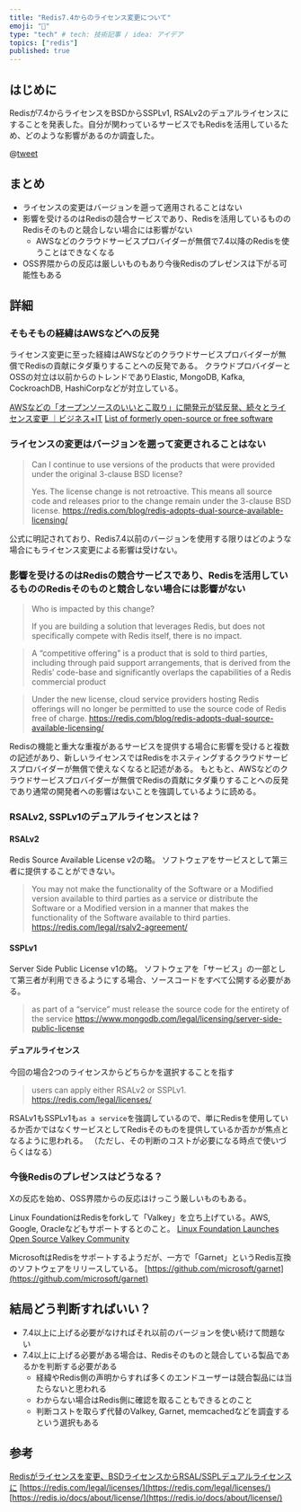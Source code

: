 ```yaml
---
title: "Redis7.4からのライセンス変更について"
emoji: "💎"
type: "tech" # tech: 技術記事 / idea: アイデア
topics: ["redis"]
published: true
---
```


## はじめに

Redisが7.4からライセンスをBSDからSSPLv1, RSALv2のデュアルライセンスにすることを発表した。自分が関わっているサービスでもRedisを活用しているため、どのような影響があるのか調査した。  

@[tweet](https://twitter.com/Redisinc/status/1770571544709988377)

## まとめ
- ライセンスの変更はバージョンを遡って適用されることはない
- 影響を受けるのはRedisの競合サービスであり、Redisを活用しているもののRedisそのものと競合しない場合には影響がない
    - AWSなどのクラウドサービスプロバイダーが無償で7.4以降のRedisを使うことはできなくなる
- OSS界隈からの反応は厳しいものもあり今後Redisのプレゼンスは下がる可能性もある

## 詳細
### そもそもの経緯はAWSなどへの反発

ライセンス変更に至った経緯はAWSなどのクラウドサービスプロバイダーが無償でRedisの貢献にタダ乗りすることへの反発である。
クラウドプロバイダーとOSSの対立は以前からのトレンドでありElastic, MongoDB, Kafka, CockroachDB, HashiCorpなどが対立している。

[AWSなどの「オープンソースのいいとこ取り」に開発元が猛反発、続々とライセンス変更 ｜ビジネス+IT](https://www.sbbit.jp/article/cont1/36018)
[List of formerly open-source or free software](https://en.wikipedia.org/wiki/List_of_formerly_open-source_or_free_software)

### ライセンスの変更はバージョンを遡って変更されることはない 

> Can I continue to use versions of the products that were provided under the original 3-clause BSD license?
> 
> Yes. The license change is not retroactive. This means all source code and releases prior to the change remain under the 3-clause BSD license.
https://redis.com/blog/redis-adopts-dual-source-available-licensing/

公式に明記されており、Redis7.4以前のバージョンを使用する限りはどのような場合にもライセンス変更による影響は受けない。

### 影響を受けるのはRedisの競合サービスであり、Redisを活用しているもののRedisそのものと競合しない場合には影響がない

> Who is impacted by this change?
>
> If you are building a solution that leverages Redis, but does not specifically compete with Redis itself, there is no impact. 

> A “competitive offering” is a product that is sold to third parties, including through paid support arrangements, that is derived from the Redis’ code-base and significantly overlaps the capabilities of a Redis commercial product

> Under the new license, cloud service providers hosting Redis offerings will no longer be permitted to use the source code of Redis free of charge.
https://redis.com/blog/redis-adopts-dual-source-available-licensing/

Redisの機能と重大な重複があるサービスを提供する場合に影響を受けると複数の記述があり、新しいライセンスではRedisをホスティングするクラウドサービスプロバイダーが無償で使えなくなると記述がある。
もともと、AWSなどのクラウドサービスプロバイダーが無償でRedisの貢献にタダ乗りすることへの反発であり通常の開発者への影響はないことを強調しているように読める。

### RSALv2, SSPLv1のデュアルライセンスとは？

#### RSALv2

Redis Source Available License v2の略。
ソフトウェアをサービスとして第三者に提供することができない。

> You may not make the functionality of the Software or a Modified version available to third parties as a service or distribute the Software or a Modified version in a manner that makes the functionality of the Software available to third parties.
https://redis.com/legal/rsalv2-agreement/

#### SSPLv1

Server Side Public License v1の略。
ソフトウェアを「サービス」の一部として第三者が利用できるようにする場合、ソースコードをすべて公開する必要がある。

> as part of a “service” must release the source code for the entirety of the service
> https://www.mongodb.com/legal/licensing/server-side-public-license

#### デュアルライセンス	

今回の場合2つのライセンスからどちらかを選択することを指す

> users can apply either RSALv2 or SSPLv1.
https://redis.com/legal/licenses/

RSALv1もSSPLv1も`as a service`を強調しているので、単にRedisを使用しているか否かではなくサービスとしてRedisそのものを提供しているか否かが焦点となるように思われる。
（ただし、その判断のコストが必要になる時点で使いづらくはなる）

### 今後Redisのプレゼンスはどうなる？

Xの反応を始め、OSS界隈からの反応はけっこう厳しいものもある。

Linux FoundationはRedisをforkして「Valkey」を立ち上げている。AWS, Google, Oracleなどもサポートするとのこと。
[Linux Foundation Launches Open Source Valkey Community](https://www.linuxfoundation.org/press/linux-foundation-launches-open-source-valkey-community)

MicrosoftはRedisをサポートするようだが、一方で「Garnet」というRedis互換のソフトウェアをリリースしている。
[https://github.com/microsoft/garnet](https://github.com/microsoft/garnet)
		

## 結局どう判断すればいい？
- 7.4以上に上げる必要がなければそれ以前のバージョンを使い続けて問題ない
- 7.4以上に上げる必要がある場合は、Redisそのものと競合している製品であるかを判断する必要がある
	- 経緯やRedis側の声明からすれば多くのエンドユーザーは競合製品には当たらないと思われる
	- わからない場合はRedis側に確認を取ることもできるとのこと
	- 判断コストを取らず代替のValkey, Garnet, memcachedなどを調査するという選択もある

## 参考
[Redisがライセンスを変更⁠⁠、BSDライセンスからRSAL/SSPLデュアルライセンスに](https://gihyo.jp/article/2024/03/redis-dual-licensing)
[https://redis.com/legal/licenses/](https://redis.com/legal/licenses/)
[https://redis.io/docs/about/license/](https://redis.io/docs/about/license/)
